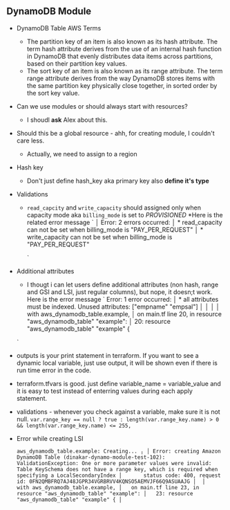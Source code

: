 ## DynamoDB Module

* DynamoDB Table AWS Terms
	* The partition key of an item is also known as its hash attribute. The term hash attribute derives from the use of an internal hash function in DynamoDB that evenly distributes data items across partitions, based on their partition key values.
	* The sort key of an item is also known as its range attribute. The term range attribute derives from the way DynamoDB stores items with the same partition key physically close together, in sorted order by the sort key value.

* Can we use modules or should always start with resources?
	* I shoudl **ask** Alex about this. 
* Should this be a global resource - ahh, for creating module, I couldn't care less.
	* Actually, we need to assign to a region
	
* Hash key
	* Don't just define hash_key aka primary key also **define it's type**
	
* Validations
	* `read_capcity` and `write_capacity` should assigned only when capacity mode aka `billing_mode` is set to _PROVISIONED_
		*Here is the related error message
		`
		│ Error: 2 errors occurred:
		│       * read_capacity can not be set when billing_mode is "PAY_PER_REQUEST"
		│       * write_capacity can not be set when billing_mode is "PAY_PER_REQUEST"
	
		`
* Additional attributes

	* I thougt i can let users define additional attributes (non hash, range and GSI and LSI, just regular columns), but nope, it doesn;t work. Here is the error message
	`
	Error: 1 error occurred:
	│       * all attributes must be indexed. Unused attributes: ["empname" "empsal"]
	│ 
	│ 
	│ 
	│   with aws_dynamodb_table.example,
	│   on main.tf line 20, in resource "aws_dynamodb_table" "example":
	│   20: resource "aws_dynamodb_table" "example" {
		
	`
* outputs is your print statement in terraform. If you want to see a dynamic local variable, just use output, it will be shown even if there is run time error in the code.

* terraform.tfvars is good. just define variable_name = variable_value and it is easy to test instead of enterring values during each apply statement.	 

* validations - whenever you check against a variable, make sure it is not null.
	`var.range_key == null ? true : length(var.range_key.name) > 0 && length(var.range_key.name) <= 255,`
	
* Error while creating LSI

	`
	aws_dynamodb_table.example: Creating...
	╷
	│ Error: creating Amazon DynamoDB Table (dinakar-dynamo-module-test-102): ValidationException: One or more parameter values were invalid: Table KeySchema does not have a range key, which is required when specifying a LocalSecondaryIndex
	│       status code: 400, request id: 0FN2QMBFRQ7AJ48JGPR34VGRBRVV4KQNSO5AEMVJF66Q9ASUAAJG
	│ 
	│   with aws_dynamodb_table.example,
	│   on main.tf line 23, in resource "aws_dynamodb_table" "example":
	│   23: resource "aws_dynamodb_table" "example" {
	│
	`